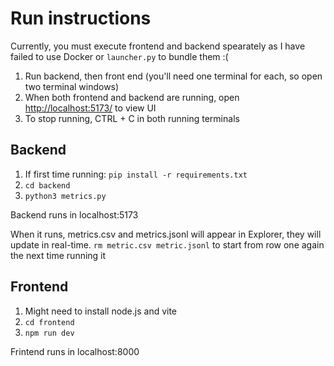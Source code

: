 # Run instructions
Currently, you must execute frontend and backend spearately as I have failed to use Docker or `launcher.py` to bundle them :(

1. Run backend, then front end (you'll need one terminal for each, so open two terminal windows)
2. When both frontend and backend are running, open [http://localhost:5173/](url) to view UI
3. To stop running, CTRL + C in both running terminals

## Backend
1. If first time running: `pip install -r requirements.txt`
2. `cd backend`
3. `python3 metrics.py`

Backend runs in localhost:5173

When it runs, metrics.csv and metrics.jsonl will appear in Explorer, they will update in real-time.
`rm metric.csv metric.jsonl` to start from row one again the next time running it

## Frontend
1. Might need to install node.js and vite
1. `cd frontend`
2. `npm run dev`

Frintend runs in localhost:8000


